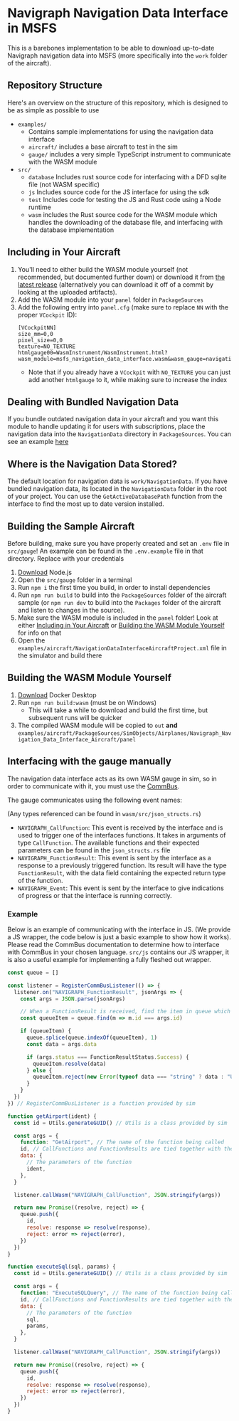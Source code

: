 # Navigraph Navigation Data Interface in MSFS

This is a barebones implementation to be able to download up-to-date Navigraph navigation data into MSFS (more specifically into the `work` folder of the aircraft).

## Repository Structure

Here's an overview on the structure of this repository, which is designed to be as simple as possible to use

- `examples/`
  - Contains sample implementations for using the navigation data interface
  - `aircraft/` includes a base aircraft to test in the sim
  - `gauge/` includes a very simple TypeScript instrument to communicate with the WASM module
- `src/`
  - `database` Includes rust source code for interfacing with a DFD sqlite file (not WASM specific)
  - `js` Includes source code for the JS interface for using the sdk
  - `test` Includes code for testing the JS and Rust code using a Node runtime
  - `wasm` includes the Rust source code for the WASM module which handles the downloading of the database file, and interfacing with the database implementation

## Including in Your Aircraft

1. You'll need to either build the WASM module yourself (not recommended, but documented further down) or download it from [the latest release](https://github.com/Navigraph/msfs-navigation-data-interface/releases) (alternatively you can download it off of a commit by looking at the uploaded artifacts).
2. Add the WASM module into your `panel` folder in `PackageSources`
3. Add the following entry into `panel.cfg` (make sure to replace `NN` with the proper `VCockpit` ID):
   ```
   [VCockpitNN]
   size_mm=0,0
   pixel_size=0,0
   texture=NO_TEXTURE
   htmlgauge00=WasmInstrument/WasmInstrument.html?wasm_module=msfs_navigation_data_interface.wasm&wasm_gauge=navigation_data_interface,0,0,1,1
   ```
   - Note that if you already have a `VCockpit` with `NO_TEXTURE` you can just add another `htmlgauge` to it, while making sure to increase the index

## Dealing with Bundled Navigation Data

If you bundle outdated navigation data in your aircraft and you want this module to handle updating it for users with subscriptions, place the navigation data into the `NavigationData` directory in `PackageSources`. You can see an example [here](examples/aircraft/PackageSources/NavigationData/)

## Where is the Navigation Data Stored?

The default location for navigation data is `work/NavigationData`. If you have bundled navigation data, its located in the `NavigationData` folder in the root of your project. You can use the `GetActiveDatabasePath` function from the interface to find the most up to date version installed.

## Building the Sample Aircraft

Before building, make sure you have properly created and set an `.env` file in `src/gauge`! An example can be found in the `.env.example` file in that directory. Replace with your credentials

1. [Download](https://nodejs.org/en/download) Node.js
2. Open the `src/gauge` folder in a terminal
3. Run `npm i` the first time you build, in order to install dependencies
4. Run `npm run build` to build into the `PackageSources` folder of the aircraft sample (or `npm run dev` to build into the `Packages` folder of the aircraft and listen to changes in the source).
5. Make sure the WASM module is included in the `panel` folder! Look at either [Including in Your Aircraft](#including-in-your-aircraft) or [Building the WASM Module Yourself](#building-the-wasm-module-yourself) for info on that
6. Open the `examples/aircraft/NavigationDataInterfaceAircraftProject.xml` file in the simulator and build there

## Building the WASM Module Yourself

1. [Download](https://www.docker.com/products/docker-desktop/) Docker Desktop
2. Run `npm run build:wasm` (must be on Windows)
   - This will take a while to download and build the first time, but subsequent runs will be quicker
3. The compiled WASM module will be copied to `out` **and** `examples/aircraft/PackageSources/SimObjects/Airplanes/Navigraph_Navigation_Data_Interface_Aircraft/panel`

## Interfacing with the gauge manually

The navigation data interface acts as its own WASM gauge in sim, so in order to communicate with it, you must use the [CommBus](https://docs.flightsimulator.com/html/Programming_Tools/WASM/Communication_API/Communication_API.htm).

The gauge communicates using the following event names:

(Any types referenced can be found in `wasm/src/json_structs.rs`)

- `NAVIGRAPH_CallFunction`: This event is received by the interface and is used to trigger one of the interfaces functions. It takes in arguments of type `CallFunction`. The available functions and their expected parameters can be found in the `json_structs.rs` file
- `NAVIGRAPH_FunctionResult`: This event is sent by the interface as a response to a previously triggered function. Its result will have the type `FunctionResult`, with the data field containing the expected return type of the function.
- `NAVIGRAPH_Event`: This event is sent by the interface to give indications of progress or that the interface is running correctly.

### Example

Below is an example of communicating with the interface in JS. (We provide a JS wrapper, the code below is just a basic example to show how it works). Please read the CommBus documentation to determine how to interface with CommBus in your chosen language. `src/js` contains our JS wrapper, it is also a useful example for implementing a fully fleshed out wrapper.

```js
const queue = []

const listener = RegisterCommBusListener(() => {
  listener.on("NAVIGRAPH_FunctionResult", jsonArgs => {
    const args = JSON.parse(jsonArgs)

    // When a FunctionResult is received, find the item in queue which matches the id, and resolve or reject it
    const queueItem = queue.find(m => m.id === args.id)

    if (queueItem) {
      queue.splice(queue.indexOf(queueItem), 1)
      const data = args.data

      if (args.status === FunctionResultStatus.Success) {
        queueItem.resolve(data)
      } else {
        queueItem.reject(new Error(typeof data === "string" ? data : "Unknown error"))
      }
    }
  })
}) // RegisterCommBusListener is a function provided by sim

function getAirport(ident) {
  const id = Utils.generateGUID() // Utils is a class provided by sim

  const args = {
    function: "GetAirport", // The name of the function being called
    id, // CallFunctions and FunctionResults are tied together with the id field
    data: {
      // The parameters of the function
      ident,
    },
  }

  listener.callWasm("NAVIGRAPH_CallFunction", JSON.stringify(args))

  return new Promise((resolve, reject) => {
    queue.push({
      id,
      resolve: response => resolve(response),
      reject: error => reject(error),
    })
  })
}

function executeSql(sql, params) {
  const id = Utils.generateGUID() // Utils is a class provided by sim

  const args = {
    function: "ExecuteSQLQuery", // The name of the function being called
    id, // CallFunctions and FunctionResults are tied together with the id field
    data: {
      // The parameters of the function
      sql,
      params,
    },
  }

  listener.callWasm("NAVIGRAPH_CallFunction", JSON.stringify(args))

  return new Promise((resolve, reject) => {
    queue.push({
      id,
      resolve: response => resolve(response),
      reject: error => reject(error),
    })
  })
}
```
